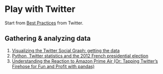 # Play with Twitter

Start from [Best Practices](https://dev.twitter.com/overview/general) from Twitter.

## Gathering & analyzing data

1. [Visualizing the Twitter Social Graph: getting the data](http://code.recollect.com/post/20476037331/visualizing-twitter-social-graph-pt1)
2. [Python, Twitter statistics and the 2012 French presidential election](http://www.laurentluce.com/posts/python-twitter-statistics-and-the-2012-french-presidential-election/)
3. [Understanding the Reaction to Amazon Prime Air (Or: Tapping Twitter’s Firehose for Fun and Profit with pandas) ](http://nbviewer.ipython.org/github/ptwobrussell/Mining-the-Social-Web-2nd-Edition/blob/master/ipynb/__Understanding%20the%20Reaction%20to%20Amazon%20Prime%20Air.ipynb)

